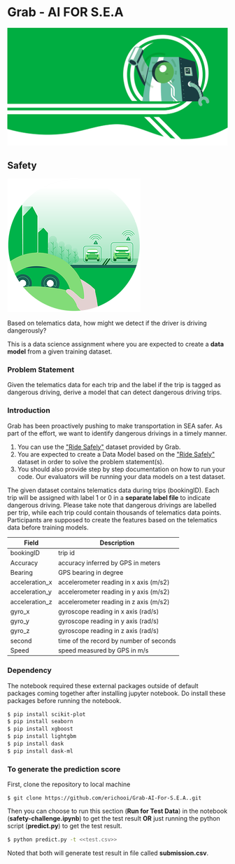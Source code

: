 # Grab - AI FOR S.E.A

![safety_challenge](fig/logo.webp)

## Safety 
![safety_challenge](fig/safety.webp)

Based on telematics data, how might we detect if the driver is driving dangerously?

This is a data science assignment where you are expected to create a **data model** from a given training dataset.

### Problem Statement
Given the telematics data for each trip and the label if the trip is tagged as dangerous driving, derive a model that can detect dangerous driving trips.

### Introduction
Grab has been proactively pushing to make transportation in SEA safer. As part of the effort, we want to identify dangerous drivings in a timely manner.

1. You can use the ["Ride Safely"](https://s3-ap-southeast-1.amazonaws.com/grab-aiforsea-dataset/safety.zip) dataset provided by Grab.
2. You are expected to create a Data Model based on the ["Ride Safely"](https://s3-ap-southeast-1.amazonaws.com/grab-aiforsea-dataset/safety.zip) dataset in order to solve the problem statement(s).
3. You should also provide step by step documentation on how to run your code. Our evaluators will be running your data models on a test dataset.

The given dataset contains telematics data during trips (bookingID). Each trip will be assigned with label 1 or 0 in a **separate label file** to indicate dangerous driving. Please take note that dangerous drivings are labelled per trip, while each trip could contain thousands of telematics data points. Participants are supposed to create the features based on the telematics data before training models.

| Field | Description |
| -- | -- |
| bookingID | trip id |
| Accuracy | accuracy inferred by GPS in meters |
| Bearing | GPS bearing in degree |
| acceleration_x | accelerometer reading in x axis (m/s2) |
| acceleration_y | accelerometer reading in y axis (m/s2) |
| acceleration_z | accelerometer reading in z axis (m/s2) |
| gyro_x | gyroscope reading in x axis (rad/s) |
| gyro_y | gyroscope reading in y axis (rad/s) |
| gyro_z | gyroscope reading in z axis (rad/s) |
| second | time of the record by number of seconds |
| Speed | speed measured by GPS in m/s |

### Dependency
The notebook required these external packages outside of default packages coming together after installing jupyter notebook. Do install these packages before running the notebook.
```sh 
$ pip install scikit-plot
$ pip install seaborn
$ pip install xgboost
$ pip install lightgbm
$ pip install dask
$ pip install dask-ml
```

### To generate the prediction score
First, clone the repository to local machine
```git
$ git clone https://github.com/erichooi/Grab-AI-For-S.E.A..git
```
Then you can choose to run this section (**Run for Test Data**) in the notebook (**safety-challenge.ipynb**) to get the test result
**OR**
 just running the python script (**predict.py**) to get the test result.
```sh
$ python predict.py -t <<test.csv>>
```

Noted that both will generate test result in file called **submission.csv**.